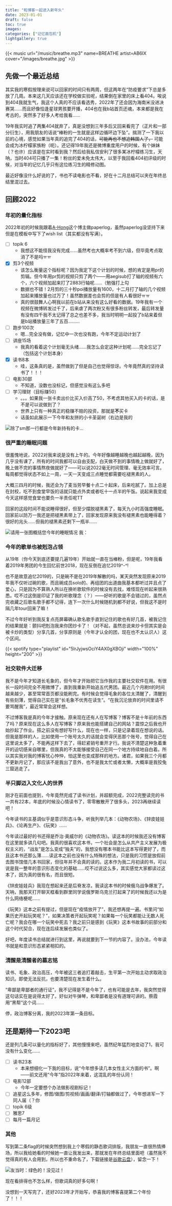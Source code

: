 ```yaml
---
title: "和博客一起进入新年头"
date: 2023-01-01
draft: false
toc: true
images:
categories: ["记忆面包机"]
lightgallery: true
---
```


{{< music url="/music/breathe.mp3" name=BREATHE artist=AB6IX cover="/images/breathe.jpg" >}}

<!--这些是注释文本，不会显示
{{< spotify type="track" id="4XbyRgWe6yU4wE6WShdTEs" width="350" height="100" >}}

> 新年又给博客加上了spotify短代码！
> 
> 新建此文件的时候刚好在听这一首，本来想用目前主题自带的网易云短代码来着，但似乎因为在网易云这首歌是付费的，所以虽然看起来能拉取到这首歌但是播放键变成了摆设，可恶啊可恶本人平时用spotify为了博客已经这么狼狈地找去网易云了结果还播放不了！以为不能使用漂亮短代码了结果随意谷歌了一下就找到了[spotify的短代码](https://gist.github.com/j-un/e7d0b3118556479392bd2269f7059242)——非常简单好用，而且有album/track/playlist/artist四种类型，甚至可以在引用的时候改变宽度高度，啊，完美的短代码，感谢程序员！
> 
> **p.s.** id是?si前面的那串字符
> 
> **pp.s.** 好吧，写完这一串歌早已切走好几首
> 
> **ppp.s.** 部署完更新：啊啊啊啊啊啊啊部署完发现不能听完整版只能preview怎么会这样啊啊啊啊spotify你这样我岂不是很尴尬！（小编在想办法处理中 可能明天处理完也可能永远也处理不完 2023.1.1 21：38留）
>
> {{< carousel "images/1.png,images/2.png">}}
> 
> **pppp.s.** 22：52更新：研究发现不是部署的问题，只是我在预览用的浏览器登录过spotify才会正常播放的（那要怎么办啊 小编总不能下载下来本地导入吧 就是这个红封面很喜庆才想要用的啊（兜兜转转这个短代码也成摆设了 抹泪离开
-->
## 先做一个最近总结

其实我的寒假按理来说可以回家的时间只有两周，但这两年在“防疫要求”下总是多放了几周。本来这几天应该还在学校做实验呢，结果倒在家里的床上看404。唉说到404我就生气，我这个人真的不应该看选秀，2022年了还会因为海南米没进决赛哭……而且好像恰逢星球男孩要开播，404也在我b站首页还魂，本来都是我在考古的，突然多了好多人考给我看……

19年我实时追了两集404就弃了，真是没想到三年多后又回来看完了（正片和一部分衍生），用我朋友的话说“棒粉的一生就是这样边循环边下坠”。揣测了一下我以前的心境，感觉如果当年真的追完了404的话，~~可能再也不想追韩国人了，~~ 可能会成为冰柠檬家族粉（呃）。还记得19年我还是微博重度用户的时候，有个妹妹（？也许）应该是在实时看到我？然后给我私信安利了很多某冰柠檬练习生，天呐，当时404可只播了一集！粉丝的爱未免太伟大，以至于我回看404初评级的时候，对当年的记忆几乎只有这位练习生的精修动图。

最近好像没什么好说的了，书也不读电影也不看，好在十二月总结可以夹在年终总结里混过去。

## 回顾2022

### 年初的量化指标

2022年初的时候我跟着[A-Hong](https://www.youtube.com/@ahong_paperlog)这个博主做paperlog，虽然paperlog没坚持下来但是在模板中写下了wish list（其实都没有写满）。

- [ ] topik 6 
  - 我想这不能怪我没有完成……虽然考也大概率考不到六级，但毕竟考点取消了不是吗ㅠㅠ
- [x] 剪3个视频
  - 该怎么衡量这个指标呢？因为我定下这个计划的时候，想的肯定是用pr的剪辑。但今年用pr剪的视频只剪了两个——用aegisub打了轴的视频有六个，六个视频加起来打了2883行轴呢……（勉强打上勾
  - 数据也不错！2月剪的三十秒poi播放量有1600，十二月打了轴的几个视频加起来播放量也过万了！虽然数据差也会剪的但是有人看很好ㅠㅠ
  - 真的很鼓舞人心啊我以前在b站从来没有这么好看的数据。19年我有一个视频在微博转发过千了，后来虐了两次粉又有很多粉丝转发，最后转发量有没有四千我不太记得了总之也差不多，我当时明明一起投了b站来着但是b站播放量三年了五百………
- [ ] 跑步100次
  - 嗯…完全没有做，记忆中一次也没有跑，今年不定运动计划了
- [ ] 讲座15场
  - 我真的看着这个计划毫无头绪……我怎么会定这种计划呢……完全忘记了（包括这个计划本身）
- [x] 读书8本
  - 哇，这条真的是，虽然做到了但是自己也觉得惊讶。今年竟然真的坚持读书了！！！
- [ ] 电影30部
  - 不知道，没数也没标记，但感觉没有这么多吧
- [ ] 学习理财（目标赚50）
  - 。。。如果我一张卡卖出价比买入价高了50，不考虑其他买入的卡的话，是不是可以说做到了？
  - 世界上只有一种真正的稳赚不赔的投资，那就是**不**买卡
  - 话虽如此展示一下今年和友拼的小卡圣诞树（右边是我的

![除了sm那一行都是今年新持有的卡…](images/01.jpeg "除了sm那一行都是今年新持有的卡…")

### 很严重的睡眠问题

很羞愧地说，2022对我来说是没有上午的。今年好像越睡越晚也越起越晚，因为几乎没有课了，所有的时间我都可以自由支配，白天做不到的事情晚上做就好了，晚上做不完的事情熬夜做就好了——可以说2022毫无时间管理、毫无效率可言。每周都觉得状态不如上一周，一天一天变成三点睡觉都需要吃褪黑素的人。

大概三四月的时候，我还会为了麦当劳早餐十点二十起床，后来吃腻了。加上总是在封校，吃不到食堂早饭的话就只能点外卖或者吃十一点半的午饭。说起来我变成今天这样感觉食堂也要负一半责任呢TT

回家的这段时间不能说睡得很好，但至少摆脱褪黑素了，每天九小时高强度睡眠。回家前以防万一我还是把褪黑素带上了，回家发现原来我没有褪黑素也能睡得着？很好的兆头……但我的褪黑素还剩下一瓶半……

![请用一张图概括您今年的睡眠情况 我：](images/02.JPG "请用一张图概括您今年的睡眠情况 我：")

### 今年的歌单也被剋泡占领

从19年（你今天到底还要提几遍19年）开始就一直在当棒粉，但是呢，19年我看着2019年男团的今生回忆前世2018，现在反倒在追忆2019^-^!

也不是故意追忆2019的，只是碗不是在2019年解散的吗，某天突然发现原来2019年我不仅听过碗的歌，而且碗成员solo的、再组团的出道曲我基本都听过并且点了爱心，只是因为不算熟人所以在换听歌软件的时候没有去找，难怪现在听起来很熟悉。哎不过这倒是印证了我的听歌理念（？）——好听的歌是不会错过的，虽然点完收藏之后歌名歌手都不记得，连下一次什么时候随机到都不好说，但我这不是时隔几年tour回来了嘛！

不过今年好听到我反复点亮屏幕确认歌名歌手直到记住的歌也有好几首，被我记住的结果就是：颤抖吧剋泡我来你团炒卡了！（对不起，虽然总说来炒卡但其实是会被卡炒的类型）分享几首，分享原则是（今年才认全的团，现在也不太认识人）这个区间。

{{< spotify type="playlist" id="5lrJyjwsOciY4AX0gXBOji" width="100%" height="200" >}}

### 社交软件大迁移

我不是今年才知道长毛象的，但今年才开始把它当作我的主要社交软件在用。有很长一段时间完全不用微博了，直到我重新开始追五代男团。最近几个月刷tl的时间越来越少，甚至常常首页都没能刷完。有时候会觉得毛象的各位太清醒了，清醒到有些刻薄，觉得自己实在是“长毛象不优秀在读生”。“在我沉沦放弃的时间里请不要骂醒我”，最近常常会这样想。

不过博客我是真的今年才接触。原来现在还有人在写博客？博客不是十年前的东西了吗？原来现在这么多人在写博客？原来我也能搭建自己的网站？震惊之后我也开始抄起了作业。搭之前没有想好写什么，现在也一样，只是记录着现在想说的话。但我是那样的人，比如使用一个账号太久的话就会变得厌恶那个账号，觉得自己在这里说太多了，不能再这样下去了，得赶紧销号重开才行。我说不清楚这种急着重开的迫切感来自哪里，但我真的不太能够接受自己在同一个地方持续地自白着。所以其实我对我的博客忧心忡忡，怕这里也变成那样的地方。诸君，如果我三个月都不更新月记了，那应该不是我出了意外，也不是我太忙或者太懒，大概率是我狡兔三窟逃走了。

### 半只脚迈入文化人的世界

刚才在前面也提到，今年竟然完成了读书计划，并超额完成，2022完整读完的书一共有22本，年底的时候没心情读书了，零零散散开了很多头，2023再继续读吧！

今年读书的主基调似乎是意识形态斗争，听我列举几本：《动物农场》、《锌皮娃娃兵》、《论再生产》、《玩笑》……

今年读过最好的书还得是乔治·奥威尔的《动物农场》。读这本的时候我还没有博客在这里就多讲几句吧。我真的很喜欢这本书，一个社会是怎么从共产主义发展为极权主义的，“战友”是怎么变成“独夫”的，我想没有哪本书能比这本写得更好了，而且这本书还那么薄……读这本之前也没有什么特殊的想法，只是我的习惯是放假前去图书馆借几本书回家，但往年并不会真的读的。这本作为我二月初读的书，可以说是我一整年的意识形态变化的基础……哎不过说这么多，其实感觉大家都读过这本了，因为真的很有名，而且很短。

《锌皮娃娃兵》我现在想起来还是后脊发凉，我读这本书的时候俄乌战争爆发了。天呐，我那天打开聊天框看到群里同学说俄罗斯乌克兰打起来了的时候我还以为是什么网络梗呢……

《玩笑》这本之前有提过，但是现在“疫情放开了”，我还想再提一遍。书里问“如果历史开起玩笑呢？”，如果决策者开起玩笑呢？如果每一个玩笑都能让无数人死亡呢？我会在哪一个玩笑中死去？我之前只是感到《玩笑》这本书故事的前部分和这个时代契合，现在连后续发展也类似了。

好吧，年度读书总结就进行到这里，再说就要到下一节的内容了。没办法，今年读书就是和意识形态紧紧相扣的。

### 清醒是清醒者的墓志铭

读书、毛象、政治高压，今年被这三者追打着敲击，生平第一次开始主动求取政治知识。即使无法反抗，也要清楚现在发生着什么。

“卑鄙是卑鄙者的通行证”，我不记得是不是今年了，也有可能是去年，我突然觉得这句话实在是说得太好了。好似对牛弹琴，和卑鄙者是没有道理可讲的。蔡霞用“黑帮”这个词……

停，政治博客分离，我的2023年第一条目标。

## 还是期待一下2023吧

还是列几条可以量化的指标好了，其他慢慢来吧，虽然纪年猛烈地变动了1，我可没有什么变化……

- [ ] 读书23本
  - 本来想细化一下我的目标，说“今年想多读几本女性主义方面的书”。啊——前文还用“今年”指2022年来着，这混乱的年份认同！
- [ ] 电影12部
  - 今年一定要想个办法做影视剧标记！
- [ ] 追星这么多年，修图/做图/剪视频/画画/翻译/打轴都做过了，今年想进军一下同人届（？你
- [ ] topik 6级
- [ ] 雅思7
- [ ] 每月一篇月记

### 其他

写到第二条flag的时候突然想到我上个寒假的静态歌词排版，我朋友一直很热情捧场，所以我给她看的时候她一直让我发出来，那就发在年终总结里面吧（虽然我不觉得真的有人会用到，所以也不重命名了，下载链接是[谷歌云盘](https://drive.google.com/drive/folders/1LypPejds6Nr8Q5pb6BDLZQYLS1QpcdUE)），留念一下！

![友当时：绿色的！没见过！](images/03.png "友当时：绿色的！没见过！")

现在看排得也不怎么样，但歌词真的好多句啊！

没想到一天写完了，还好2023年才开始写，恭喜我的博客喜提第二个年份了！！！